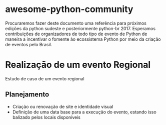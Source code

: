 # awesome-python-community
Procuraremos fazer deste documento uma referência para próximos edições da python sudeste e posteriormente python-br 2017. Esperamos contribuições de organizadores de todo tipo de evento de Python de maneira a incentivar o fomente ào ecossistema Python por meio da criação de eventos pelo Brasil.

# Realização de um evento Regional
Estudo de caso de um evento regional

## Planejamento
*  Criação ou renovação de site e identidade visual
*  Definição de uma data base para a execução do evento, estando isso balizado pelos locais disponíveis

